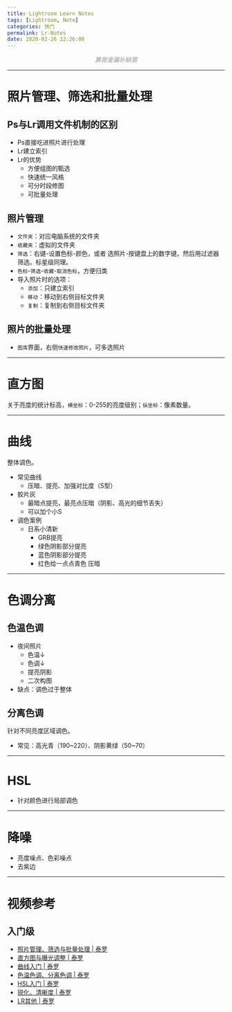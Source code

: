 ```yaml
---
title: Lightroom Learn Notes
tags: [Lightroom, Note]
categories: 快门
permalink: Lr-Notes
date: 2020-02-26 22:26:00
---
```

<center> <font color="#bababa">

***算是查漏补缺罢***

</font> </center>
<!--more-->

---

# 照片管理、筛选和批量处理

## Ps与Lr调用文件机制的区别

- Ps直接吃进照片进行处理
- Lr建立索引
- Lr的优势
    + 方便组图的甄选
    + 快速统一风格
    + 可分时段修图
    + 可批量处理

## 照片管理

- `文件夹`：对应电脑系统的文件夹
- `收藏夹`：虚拟的文件夹
- `筛选`：右键-设置色标-颜色，或者 选照片-按键盘上的数字键。然后用过滤器筛选。标星级同理。
- `色标`-`筛选`-`收藏`-`取消色标`，方便归类
- 导入照片时的选项：
    + `添加`：只建立索引
    + `移动`：移动到右侧目标文件夹
    + `复制`：复制到右侧目标文件夹

## 照片的批量处理

- `图库`界面，右侧`快速修改照片`，可多选照片

---

# 直方图

关于亮度的统计标高，`横坐标`：0-255的亮度级别；`纵坐标`：像素数量。

---

# 曲线

整体调色。  

- 常见曲线
    + 压暗、提亮、加强对比度（S型）
- 胶片灰
    + 最暗点提亮，最亮点压暗（阴影、高光的细节丢失）
    + 可以加个小S
- 调色案例
    + 日系小清新
        * GRB提亮
        * 绿色阴影部分提亮
        * 蓝色阴影部分提亮
        * 红色给一点点青色 压暗

---

# 色调分离

## 色温色调

- 夜间照片
    + 色温↓
    + 色调↓
    + 提亮阴影
    + 二次构图
- 缺点：调色过于整体

## 分离色调

针对不同亮度区域调色。  

- 常见：高光青（190~220）、阴影黄绿（50~70）

---

# HSL

- 针对颜色进行局部调色

---

# 降噪

- 亮度噪点、色彩噪点
- 去紫边

---

# 视频参考

## 入门级

- [照片管理、筛选与批量处理 | 泰罗](https://www.bilibili.com/video/av91781253)
- [直方图与曝光调整 | 泰罗](https://www.bilibili.com/video/av93534402)
- [曲线入门 | 泰罗](https://www.bilibili.com/video/BV1PE411T7im)
- [色温色调、分离色调 | 泰罗](https://www.bilibili.com/video/BV1AQ4y1M7Xi)
- [HSL入门 | 泰罗](https://www.bilibili.com/video/BV1ti4y1t7ss)
- [锐化、清晰度 | 泰罗](https://www.bilibili.com/video/BV1354y1R7md)
- [LR其他 | 泰罗](https://www.bilibili.com/video/BV13541147rf)
